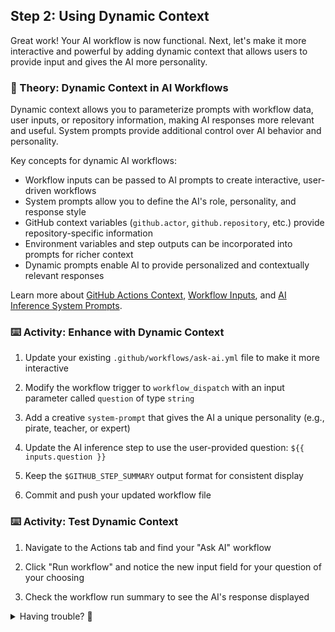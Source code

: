 ## Step 2: Using Dynamic Context

Great work! Your AI workflow is now functional. Next, let's make it more interactive and powerful by adding dynamic context that allows users to provide input and gives the AI more personality.

### 📖 Theory: Dynamic Context in AI Workflows

Dynamic context allows you to parameterize prompts with workflow data, user inputs, or repository information, making AI responses more relevant and useful. System prompts provide additional control over AI behavior and personality.

Key concepts for dynamic AI workflows:

- Workflow inputs can be passed to AI prompts to create interactive, user-driven workflows
- System prompts allow you to define the AI's role, personality, and response style
- GitHub context variables (`github.actor`, `github.repository`, etc.) provide repository-specific information
- Environment variables and step outputs can be incorporated into prompts for richer context  
- Dynamic prompts enable AI to provide personalized and contextually relevant responses

Learn more about [GitHub Actions Context](https://docs.github.com/en/actions/learn-github-actions/contexts), [Workflow Inputs](https://docs.github.com/en/actions/using-workflows/workflow-syntax-for-github-actions#onworkflow_dispatchinputs), and [AI Inference System Prompts](https://github.com/actions/ai-inference#system-prompts).

### ⌨️ Activity: Enhance with Dynamic Context

1. Update your existing `.github/workflows/ask-ai.yml` file to make it more interactive

1. Modify the workflow trigger to `workflow_dispatch` with an input parameter called `question` of type `string`

1. Add a creative `system-prompt` that gives the AI a unique personality (e.g., pirate, teacher, or expert)

1. Update the AI inference step to use the user-provided question: `${{ inputs.question }}`

1. Keep the `$GITHUB_STEP_SUMMARY` output format for consistent display

1. Commit and push your updated workflow file

### ⌨️ Activity: Test Dynamic Context

1. Navigate to the Actions tab and find your "Ask AI" workflow

1. Click "Run workflow" and notice the new input field for your question of your choosing

1. Check the workflow run summary to see the AI's response displayed

<details>
<summary>Having trouble? 🤷</summary><br/>

- Make sure the workflow input is defined under `on.workflow_dispatch.inputs`
- Verify that the input name matches exactly what you're referencing with `${{ inputs.question }}`
- Check that the `system-prompt` parameter is added to the `actions/ai-inference` step
- If the input field doesn't show up, ensure your workflow file is properly committed and pushed

</details>

